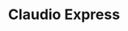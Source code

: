 ---
title: "Claudio Express"
url: /a-coruna/claudio-express-avenida-de-fisterra/
shop: Lebensmittel
---